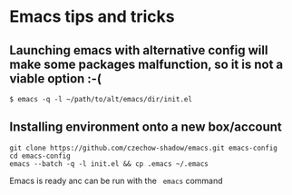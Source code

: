 # Emacs tips and tricks

## Launching emacs with alternative config will make some packages malfunction, so it is not a viable option :-(
```$ emacs -q -l ~/path/to/alt/emacs/dir/init.el```

## Installing environment onto a new box/account
```
git clone https://github.com/czechow-shadow/emacs.git emacs-config
cd emacs-config
emacs --batch -q -l init.el && cp .emacs ~/.emacs
```

Emacs is ready anc can be run with the  ``` emacs``` command

